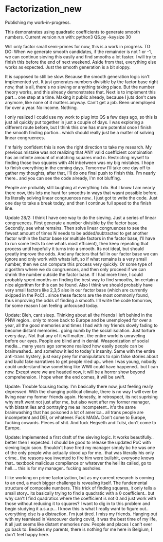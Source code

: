 # Factorization_new

Publishing my work-in-progress.

This demonstrates using quadratic coefficients to generate smooth numbers.
Current version run with: python3 QS.py -keysize 30 

Will only factor small semi-primes for now, this is a work in progress.
TO DO: When we generate smooth candidates, if the remainder is not 1 or -1, we can continue sieving this easily and find smooths a lot faster. I will try to finish this before the end of next weekend. Aside from that, everything else works as expected. Just the smooth generation is a bit sloppy.

It is supposed to still be slow. Because the smooth generation logic isn't implemented yet. It just generates numbers divisible by the factor base right now, that is all, there's no sieving or anything taking place. But the number theory works, and this already demonstrates that. Next is to implement this part... one step at a time. Making it public already, because I juts don't care anymore, like none of it matters anyway. Can't get a job. Been unemployed for over a year. No income. Nothing.

I only realized I could use my work to plug into QS a few days ago, so this is just all quickly put together in just a couple of days. I was exploring a different route before, but I think this one has more potential once I finish the smooth finding portion.. which should really just be a matter of solving linear congruences.

I'm fairly confident this is now the right direction to take my research. My previous mistake was not realizing that ANY valid coefficient combination has an infinite amount of matching squares mod n. Restricting myself to finding those two squares with 4N inbetween was my big mistakes. I hope to finish everything in the coming days. Tomorrow I'll take one day off to gather my thoughts, after that, I'll do one final push to finish this. I'm nearly there.. and you can see the code already, I'm not bluffing.

People are probably still laughing at everything I do. But I know I am nearly there now, this lets me hunt for smooths in ways that wasnt possible before. Its literally solving linear congruences now.. I just got to write the code. Just one day to take a break today, and then I continue full speed to the finish line.

Update 28/2: I think I have one way to do the sieving. Just a series of linear congruences. First generate a number divisible by the factor base. Secondly, see what remains. Then solve linear congruences to see the fewest amount of times N needs to be added/subtracted to get another factor within the factor base (or multiple factors in the factor base, I'll have to run some tests to see whats most efficient), then keep repeating that process until hopefully it turns into a smooth. Its not ideal, but should greatly improve the odds. And any factors that fall in our factor base we can ignore and only work with whats left, so if what remains is a very small number, then we can compute this process very quickly. Or some type of algorithm where we do congruences, and then only proceed if we can shrink the number outside the factor base. If I had more time, I could probably spent months on finding the best way to find smooths, Im certain a nice algorithm for this can be found. Also I think we should probably have very small factors like 2,3,5 also in our factor base (which are currently skipped in the PoC).. since these factors are the most commonly found, thus improving the odds of finding a smooth. I'll write the code tomorrow, for some reason I am feeling unfocused today.

Update: Bleh, cant sleep. Thinking about all the friends I left behind in the PNW region.. only to move back to Europe and be unemployed for over a year, all the good memories and times I had with my friends slowly fading to become distant memories.. going numb by the social isolation. Just torture every day.. Not that any of it will matter.. the entire world is unraveling before our eyes. People are blind and in denial. Weaponization of social media... many years ago someone realized how easily people can be brainwashed.. and somehow it led to today's insanity. Same with the entire anti-trans hystery, just easy prey for manipulators to spin false stories about and build fake narratives to get people riled up.. when I was young, nobody could understand how something like WWII could have happened.. but I can now. Except were we are headed now, it will be a horror show beyond comprehension. I hope when the end comes, it will be swift.

Update: Trouble focusing today. I'm basically there now, just feeling really depressed. With the changing political climate, there is no way I will ever be living near my former friends again. Honestly, in retrospect, its not suprising why msft went not just after me, but also went after my former manager, with blatant lies and portraying me as incompetent.. it's the same brainwashing that has poisoned a lot of america.. all trans people are incompetent and DEI, or whatever. Fuck MAGA. Don't come to Europe, fucking cowards. Pieces of shit. And fuck Hegseth and Tulsi, don't come to Europe.

Update: Implemented a first draft of the sieving logic. It works beautifully.. better then I expected. I should be good to release the updated PoC with sieving logic soon. Shouldn't have fired my manager simply bc he was one of the only people who actually stood up for me.. that was literally his only crime.. the reasons you invented to fire him were bullshit, everyone knows that.. textbook malicious compliance or whatever the hell its called, go to hell.... this is for my manager.. fucking assholes.

I like working on prime factorization, but as my current research is coming to an end, a much bigger challenge is revealing itself. The fundemental structure of composite numbers. This trick of finding squares, it only tells a small story.. its basically trying to find a quadratic with a 0 coefficient.. but why can't I find quadratics where the coefficient is not 0 and just work with those without reducing it to squares? I want to dig in to this problem and begin studying it a.s.a.p... I know this is what I really want to figure out.. everything else is a distraction. I'm just tired. I miss my friends. Hanging out with my teamlead in Vancouver during covid, it was the best time of my life, it all just seems like distant memories now. People and places I can't ever go back to. Besides my parents, there is nothing for me here in Belgium, I don't feel happy here.
